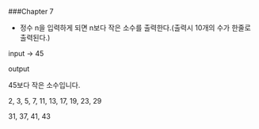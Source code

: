 ###Chapter 7

 - 정수 n을 입력하게 되면 n보다 작은 소수를 출력한다.(출력시 10개의 수가 한줄로 출력된다.)

input -> 45

output

45보다 작은 소수입니다.

2, 3, 5, 7, 11, 13, 17, 19, 23, 29

31, 37, 41, 43
